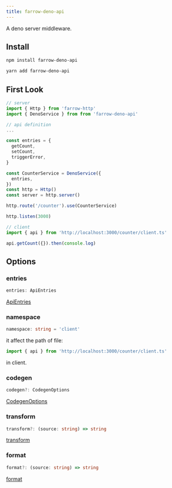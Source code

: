 ```yaml
---
title: farrow-deno-api
---
```


A deno server middleware.

## Install

```sh
npm install farrow-deno-api

yarn add farrow-deno-api
```

## First Look

```ts
// server
import { Http } from 'farrow-http'
import { DenoService } from from 'farrow-deno-api'

// api definition
...

const entries = {
  getCount,
  setCount,
  triggerError,
}

const CounterService = DenoService({
  entries,
})
const http = Http()
const server = http.server()

http.route('/counter').use(CounterService)

http.listen(3000)
```

```ts
// client
import { api } from 'http://localhost:3000/counter/client.ts'

api.getCount({}).then(console.log)
```

## Options

### entries

```ts
entries: ApiEntries
```

[ApiEntries](https://github.com/Lucifier129/farrow/blob/master/packages/farrow-api/src/api.ts#L111)

### namespace

```ts
namespace: string = 'client'
```

it affect the path of file:

```ts
import { api } from 'http://localhost:3000/counter/client.ts'
```

in client.

### codegen

```ts
codegen?: CodegenOptions
```

[CodegenOptions](https://github.com/Lucifier129/farrow/blob/master/packages/farrow-api/src/codegen.ts#L126)

### transform

```ts
transform?: (source: string) => string
```

[transform](https://github.com/Lucifier129/farrow/blob/master/packages/farrow/src/api-client/index.ts#L51)

### format

```ts
format?: (source: string) => string
```

[format](https://github.com/Lucifier129/farrow/blob/master/packages/farrow/src/api-client/index.ts#L55)
